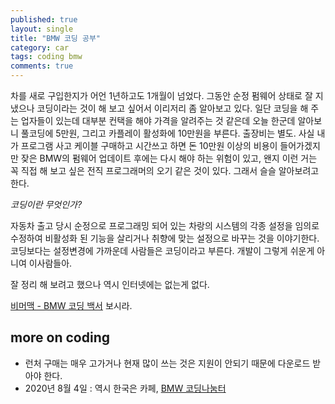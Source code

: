 ```yaml
---
published: true
layout: single
title: "BMW 코딩 공부"
category: car
tags: coding bmw
comments: true
---
```


차를 새로 구입한지가 어언 1년하고도 1개월이 넘었다. 그동안 순정 펌웨어 상태로 잘 지냈으나 코딩이라는 것이 해 보고 싶어서 이리저리 좀 알아보고 있다. 일단 코딩을 해 주는 업자들이 있는데 대부분 컨택을 해야 가격을 알려주는 것 같은데 오늘 한군데 알아보니 풀코딩에 5만원, 그리고 카플레이 활성화에 10만원을 부른다. 출장비는 별도. 사실 내가 프로그램 사고 케이블 구매하고 시간쓰고 하면 돈 10만원 이상의 비용이 들어가겠지만 잦은 BMW의 펌웨어 업데이트 후에는 다시 해야 하는 위험이 있고, 왠지 이런 거는 꼭 직접 해 보고 싶은 전직 프로그래머의 오기 같은 것이 있다. 그래서 슬슬 알아보려고 한다.

*코딩이란 무엇인가?*

자동차 출고 당시 순정으로 프로그래밍 되어 있는 차랑의 시스템의 각종 설정을 임의로 수정하여 비활성화 된 기능을 살리거나 취향에 맞는 설정으로 바꾸는 것을 이야기한다. 코딩보다는 설정변경에 가까운데 사람들은 코딩이라고 부른다. 개발이 그렇게 쉬운게 아니여 이사람들아. 

잘 정리 해 보려고 했으나 역시 인터넷에는 없는게 없다.

[비머맥 - BMW 코딩 백서](https://bimmermac.com/bmw-%ec%bd%94%eb%94%a9-%eb%b0%b1%ec%84%9c) 보시라.

## more on coding

- 런처 구매는 매우 고가거나 현재 많이 쓰는 것은 지원이 안되기 때문에 다운로드 받아야 한다.
- 2020년 8월 4일 : 역시 한국은 카페, [BMW 코딩나눔터](https://cafe.naver.com/codingbmw)
